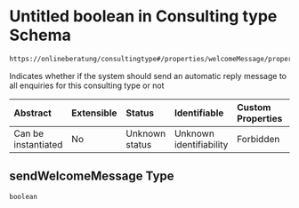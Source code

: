 # Untitled boolean in Consulting type Schema

```txt
https://onlineberatung/consultingtype#/properties/welcomeMessage/properties/sendWelcomeMessage
```

Indicates whether if the system should send an automatic reply message to all enquiries for this consulting type or not

| Abstract            | Extensible | Status         | Identifiable            | Custom Properties | Additional Properties | Access Restrictions | Defined In                                                           |
| :------------------ | :--------- | :------------- | :---------------------- | :---------------- | :-------------------- | :------------------ | :------------------------------------------------------------------- |
| Can be instantiated | No         | Unknown status | Unknown identifiability | Forbidden         | Allowed               | none                | [consulting-type.json*](consulting-type.json "open original schema") |

## sendWelcomeMessage Type

`boolean`
